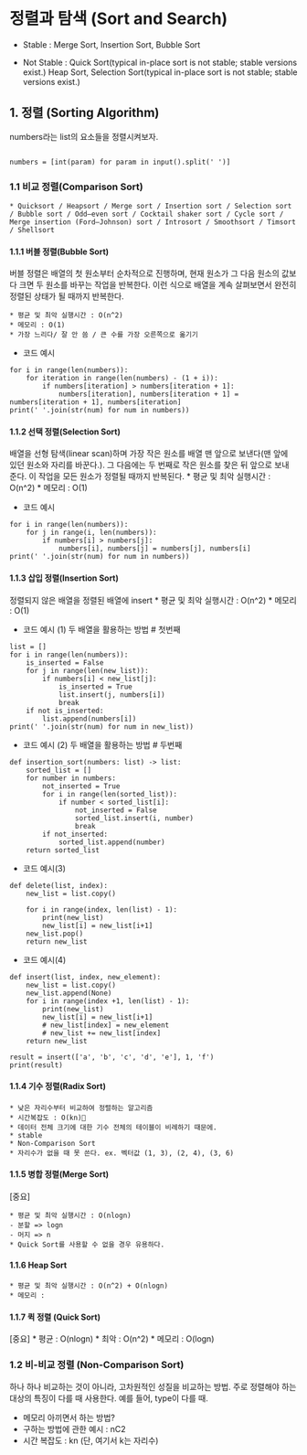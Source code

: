 # 정렬과 탐색 (Sort and Search)

* Stable
: Merge Sort, Insertion Sort, Bubble Sort

* Not Stable
: Quick Sort(typical in-place sort is not stable; stable versions exist.)
Heap Sort, Selection Sort(typical in-place sort is not stable; stable versions exist.)


## 1. 정렬 (Sorting Algorithm)

numbers라는 list의 요소들을 정렬시켜보자.

```

numbers = [int(param) for param in input().split(' ')]

```

### 1.1 비교 정렬(Comparison Sort)

    * Quicksort / Heapsort / Merge sort / Insertion sort / Selection sort / Bubble sort / Odd–even sort / Cocktail shaker sort / Cycle sort / Merge insertion (Ford–Johnson) sort / Introsort / Smoothsort / Timsort / Shellsort

#### 1.1.1 버블 정렬(Bubble Sort)

버블 정렬은 배열의 첫 원소부터 순차적으로 진행하며, 현재 원소가 그 다음 원소의 값보다 크면 두 원소를 바꾸는 작업을 반복한다. 이런 식으로 배열을 계속 살펴보면서 완전히 정렬된 상태가 될 때까지 반복한다.

    * 평균 및 최악 실행시간 : O(n^2)
    * 메모리 : O(1)
    * 가장 느리다/ 잘 안 씀 / 큰 수를 가장 오른쪽으로 옮기기

* 코드 예시

```
for i in range(len(numbers)):
    for iteration in range(len(numbers) - (1 + i)):
        if numbers[iteration] > numbers[iteration + 1]:
            numbers[iteration], numbers[iteration + 1] = numbers[iteration + 1], numbers[iteration]
print(' '.join(str(num) for num in numbers))
```

#### 1.1.2 선택 정렬(Selection Sort)

배열을 선형 탐색(linear scan)하며 가장 작은 원소를 배열 맨 앞으로 보낸다(맨 앞에 있던 원소와 자리를 바꾼다.).
그 다음에는 두 번째로 작은 원소를 찾은 뒤 앞으로 보내 준다. 이 작업을 모든 원소가 정렬될 때까지 반복된다.
    * 평균 및 최악 실행시간 : O(n^2)
    * 메모리 : O(1)

* 코드 예시

```
for i in range(len(numbers)):
    for j in range(i, len(numbers)):
        if numbers[i] > numbers[j]:
            numbers[i], numbers[j] = numbers[j], numbers[i]
print(' '.join(str(num) for num in numbers))
```

#### 1.1.3 삽입 정렬(Insertion Sort)

정렬되지 않은 배열을 정렬된 배열에 insert
    * 평균 및 최악 실행시간 : O(n^2)
    * 메모리 : O(1)

* 코드 예시 (1) 두 배열을 활용하는 방법 # 첫번째

```
list = []
for i in range(len(numbers)):
    is_inserted = False
    for j in range(len(new_list)):
        if numbers[i] < new_list[j]:
            is_inserted = True
            list.insert(j, numbers[i])
            break
    if not is_inserted:
        list.append(numbers[i])
print(' '.join(str(num) for num in new_list))
```

* 코드 예시 (2) 두 배열을 활용하는 방법 # 두번째

```
def insertion_sort(numbers: list) -> list:
    sorted_list = []
    for number in numbers:
        not_inserted = True
        for i in range(len(sorted_list)):
            if number < sorted_list[i]:
                not_inserted = False
                sorted_list.insert(i, number)
                break
        if not_inserted:
            sorted_list.append(number)
    return sorted_list
```

* 코드 예시(3)

```
def delete(list, index):
    new_list = list.copy()

    for i in range(index, len(list) - 1):
        print(new_list)
        new_list[i] = new_list[i+1]
    new_list.pop()
    return new_list
```

* 코드 예시(4)

```
def insert(list, index, new_element):
    new_list = list.copy()
    new_list.append(None)
    for i in range(index +1, len(list) - 1):
        print(new_list)
        new_list[i] = new_list[i+1]
        # new_list[index] = new_element
        # new_list += new_list[index]
    return new_list

result = insert(['a', 'b', 'c', 'd', 'e'], 1, 'f')
print(result)
```

#### 1.1.4 기수 정렬(Radix Sort)

    * 낮은 자리수부터 비교하여 정렬하는 알고리즘
    * 시간복잡도 : O(kn)
    * 데이터 전체 크기에 대한 기수 전체의 테이블이 비례하기 때문에.
    * stable
    * Non-Comparison Sort
    * 자리수가 없을 때 못 쓴다. ex. 벡터값 (1, 3), (2, 4), (3, 6)

#### 1.1.5 병합 정렬(Merge Sort)

[중요]

    * 평균 및 최악 실행시간 : O(nlogn)
    - 분할 => logn
    - 머지 => n
    * Quick Sort를 사용할 수 없을 경우 유용하다. 

#### 1.1.6 Heap Sort

    * 평균 및 최악 실행시간 : O(n^2) + O(nlogn)
    * 메모리 : 

#### 1.1.7 퀵 정렬 (Quick Sort) 

[중요]
    * 평균 : O(nlogn)
    * 최악 : O(n^2)
    * 메모리 : O(logn)

### 1.2 비-비교 정렬 (Non-Comparison Sort)

하나 하나 비교하는 것이 아니라, 고차원적인 성질을 비교하는 방법. 주로 정렬해야 하는 대상의 특징이 다를 때 사용한다. 예를 들어, type이 다를 때.

* 메모리 아끼면서 하는 방법?
* 구하는 방법에 관한 예시 : nC2
* 시간 복잡도 :  kn (단, 여기서 k는 자리수)
